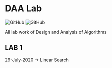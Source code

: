 # DAA Lab
![GitHub](https://img.shields.io/badge/License-MIT-Green.svg?style=for-the-badge)
![GitHub](https://img.shields.io/badge/Language-Java-yellowgreen.svg?style=for-the-badge&logo=visual-studio-code)

All lab work of Design and Analysis of Algorithms

## LAB 1
29-July-2020 -> Linear Search

